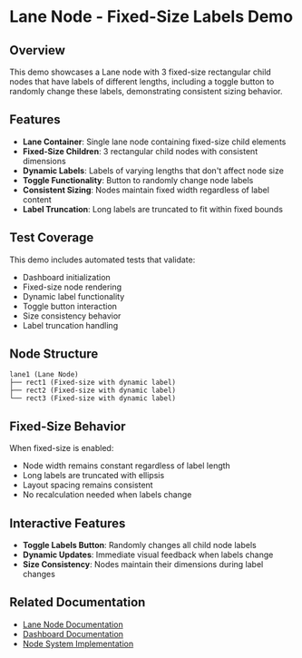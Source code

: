 # Lane Node - Fixed-Size Labels Demo

## Overview

This demo showcases a Lane node with 3 fixed-size rectangular child nodes that have labels of different lengths, including a toggle button to randomly change these labels, demonstrating consistent sizing behavior.

## Features

- **Lane Container**: Single lane node containing fixed-size child elements
- **Fixed-Size Children**: 3 rectangular child nodes with consistent dimensions
- **Dynamic Labels**: Labels of varying lengths that don't affect node size
- **Toggle Functionality**: Button to randomly change node labels
- **Consistent Sizing**: Nodes maintain fixed width regardless of label content
- **Label Truncation**: Long labels are truncated to fit within fixed bounds

## Test Coverage

This demo includes automated tests that validate:
- Dashboard initialization
- Fixed-size node rendering
- Dynamic label functionality
- Toggle button interaction
- Size consistency behavior
- Label truncation handling

## Node Structure

```
lane1 (Lane Node)
├── rect1 (Fixed-size with dynamic label)
├── rect2 (Fixed-size with dynamic label)
└── rect3 (Fixed-size with dynamic label)
```

## Fixed-Size Behavior

When fixed-size is enabled:
- Node width remains constant regardless of label length
- Long labels are truncated with ellipsis
- Layout spacing remains consistent
- No recalculation needed when labels change

## Interactive Features

- **Toggle Labels Button**: Randomly changes all child node labels
- **Dynamic Updates**: Immediate visual feedback when labels change
- **Size Consistency**: Nodes maintain their dimensions during label changes

## Related Documentation

- [Lane Node Documentation](../../dashboard/documentation/nodes/lane-node.md)
- [Dashboard Documentation](../../dashboard/readme.md)
- [Node System Implementation](../../dashboard/implementation-nodes.md)
